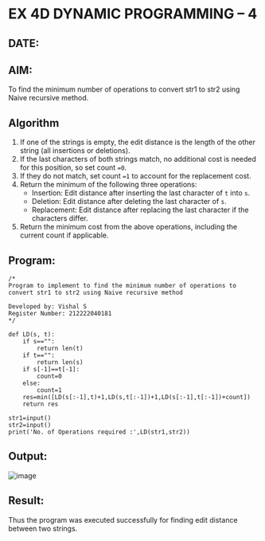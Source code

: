 # EX 4D DYNAMIC PROGRAMMING – 4
## DATE:
## AIM:
To find the minimum number of operations to convert str1 to str2 using Naive recursive method.

## Algorithm
1. If one of the strings is empty, the edit distance is the length of the other string (all insertions or deletions).
2. If the last characters of both strings match, no additional cost is needed for this position, so set count `=0`.
3. If they do not match, set count `=1` to account for the replacement cost.
4. Return the minimum of the following three operations:
   - Insertion: Edit distance after inserting the last character of `t` into `s`.
   - Deletion: Edit distance after deleting the last character of `s`.
   - Replacement: Edit distance after replacing the last character if the characters differ.
5. Return the minimum cost from the above operations, including the current count if applicable.


## Program:
```
/*
Program to implement to find the minimum number of operations to convert str1 to str2 using Naive recursive method

Developed by: Vishal S
Register Number: 212222040181
*/

def LD(s, t):
    if s=="":
        return len(t)
    if t=="":
        return len(s)
    if s[-1]==t[-1]:
        count=0
    else:
        count=1
    res=min([LD(s[:-1],t)+1,LD(s,t[:-1])+1,LD(s[:-1],t[:-1])+count])
    return res
    
str1=input()
str2=input()
print('No. of Operations required :',LD(str1,str2))

```

## Output:

![image](https://github.com/user-attachments/assets/98085c84-83c8-40d4-9aed-3f606611ef30)

## Result:
Thus the program was executed successfully for finding edit distance between two strings.
